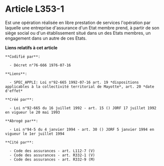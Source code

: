 # Article L353-1

Est une opération réalisée en libre prestation de services l'opération par laquelle une entreprise d'assurance d'un Etat
membre prend, à partir de son siège social ou d'un établissement situé dans un des Etats membres, un engagement dans un autre
de ces Etats.

**Liens relatifs à cet article**

	**Codifié par**:

	  - Décret n°76-666 1976-07-16

	**Liens**:

	  - SPEC_APPLI: Loi n°92-665 1992-07-16 art. 19 *dispositions applicables à la collectivité territorial de Mayotte*, art. 20 *date d'effet*

	**Créé par**:

	  - Loi n°92-665 du 16 juillet 1992 - art. 15 () JORF 17 juillet 1992 en vigueur le 20 mai 1993

	**Abrogé par**:

	  - Loi n°94-5 du 4 janvier 1994 - art. 30 () JORF 5 janvier 1994 en vigueur le 1er juillet 1994

	**Cité par**:

	  - Code des assurances - art. L112-7 (V)
	  - Code des assurances - art. R332-1 (V)
	  - Code des assurances - art. R332-9 (M)
